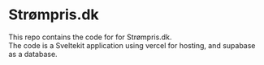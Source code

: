 # Strømpris.dk

This repo contains the code for for Strømpris.dk.  
The code is a Sveltekit application using vercel for hosting, and supabase as a database.
